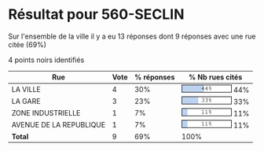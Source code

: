 # Résultat pour 560-SECLIN

Sur l'ensemble de la ville il y a eu 13 réponses dont 9 réponses avec une rue citée (69%)

4 points noirs identifiés

| Rue | Vote | % réponses | % Nb rues cités|
|-----|------|------------|----------------|
| LA VILLE | 4 | 30% | <img src="../../img/bar_44.gif" />&nbsp;44%|
| LA GARE | 3 | 23% | <img src="../../img/bar_33.gif" />&nbsp;33%|
| ZONE INDUSTRIELLE | 1 | 7% | <img src="../../img/bar_11.gif" />&nbsp;11%|
| AVENUE DE LA REPUBLIQUE | 1 | 7% | <img src="../../img/bar_11.gif" />&nbsp;11%|
| **Total** | 9 | 69% | 100%|
